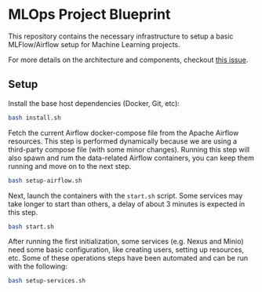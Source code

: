 # MLOps Project Blueprint

This repository contains the necessary infrastructure to setup a basic MLFlow/Airflow setup
for Machine Learning projects. 

For more details on the architecture and components, checkout [this issue](https://gitlab.com/Robbyson/Robbyson/-/issues/33756).


## Setup

Install the base host dependencies (Docker, Git, etc):

```bash
bash install.sh
```

Fetch the current Airflow docker-compose file from the Apache Airflow resources. This step is performed
dynamically because we are using a third-party compose file (with some minor changes). Running this
step will also spawn and rum the data-related Airflow containers, you can keep them running and
move on to the next step.

```bash
bash setup-airflow.sh
```

Next, launch the containers with the `start.sh` script. Some services may take longer to start than
others, a delay of about 3 minutes is expected in this step.

```bash
bash start.sh
```

After running the first initialization, some services (e.g. Nexus and Minio) need some basic
configuration, like creating users, setting up resources, etc. Some of these operations steps have
been automated and can be run with the following:

```bash
bash setup-services.sh
```
